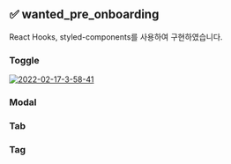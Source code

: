 ## ✅ wanted_pre_onboarding

React Hooks, styled-components를 사용하여 구현하였습니다.

### Toggle
<a href="https://ibb.co/gVWZ78r"><img src="https://i.ibb.co/zJ2V5gm/2022-02-17-3-58-41.png" alt="2022-02-17-3-58-41" border="0"></a>
### Modal

### Tab

### Tag
